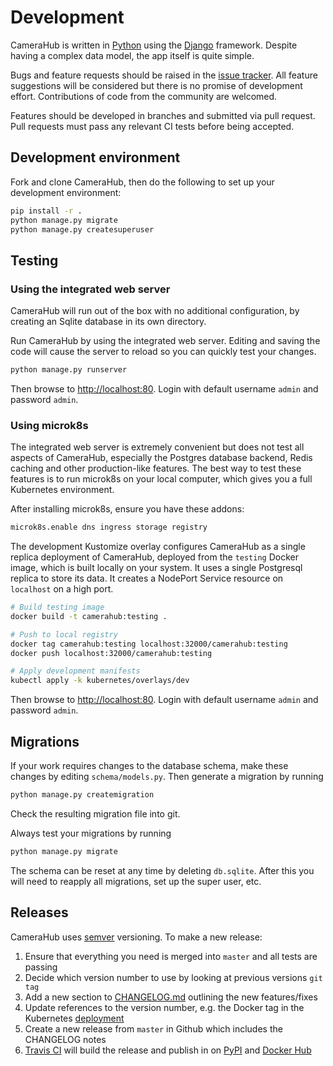 # Development

CameraHub is written in [Python](https://www.python.org/) using the [Django](https://www.djangoproject.com/) framework. Despite having a complex
data model, the app itself is quite simple.

Bugs and feature requests should be raised in the [issue tracker](https://github.com/djjudas21/camerahub/issues). All feature suggestions will be considered
but there is no promise of development effort. Contributions of code from the community are welcomed.

Features should be developed in branches and submitted via pull request. Pull requests must pass any relevant CI tests before being accepted.

## Development environment

Fork and clone CameraHub, then do the following to set up your development environment:

```sh
pip install -r .
python manage.py migrate
python manage.py createsuperuser
```

## Testing

### Using the integrated web server

CameraHub will run out of the box with no additional configuration, by creating an Sqlite database in its own directory.

Run CameraHub by using the integrated web server. Editing and saving the code will cause the server to reload so you can quickly test your changes.

```sh
python manage.py runserver
```

Then browse to [http://localhost:80](http://localhost:8000). Login with default username `admin` and password `admin`.

### Using microk8s

The integrated web server is extremely convenient but does not test all aspects of CameraHub, especially the Postgres database backend,
Redis caching and other production-like features. The best way to test these features is to run microk8s on your local computer, which gives
you a full Kubernetes environment.

After installing microk8s, ensure you have these addons:

```sh
microk8s.enable dns ingress storage registry
```

The development Kustomize overlay configures CameraHub as a single replica deployment of CameraHub, deployed from the `testing` Docker image,
which is built locally on your system. It uses a single Postgresql replica to store its data. It creates a NodePort Service resource on
`localhost` on a high port.

```sh
# Build testing image
docker build -t camerahub:testing .

# Push to local registry
docker tag camerahub:testing localhost:32000/camerahub:testing
docker push localhost:32000/camerahub:testing

# Apply development manifests
kubectl apply -k kubernetes/overlays/dev
```

Then browse to [http://localhost:80](http://localhost:80). Login with default username `admin` and password `admin`.

## Migrations

If your work requires changes to the database schema, make these changes by editing `schema/models.py`. Then generate a migration by running

```sh
python manage.py createmigration
```

Check the resulting migration file into git.

Always test your migrations by running

```sh
python manage.py migrate
```

The schema can be reset at any time by deleting `db.sqlite`. After this you will need to reapply all migrations, set up the super user, etc.

## Releases

CameraHub uses [semver](https://semver.org/) versioning. To make a new release:

1. Ensure that everything you need is merged into `master` and all tests are passing
1. Decide which version number to use by looking at previous versions `git tag`
1. Add a new section to [CHANGELOG.md](../docs/CHANGELOG.md) outlining the new features/fixes
1. Update references to the version number, e.g. the Docker tag in the Kubernetes [deployment](../kubernetes/kustomize/camerahub/deployment.yaml)
1. Create a new release from `master` in Github which includes the CHANGELOG notes
1. [Travis CI](https://travis-ci.org/djjudas21/camerahub) will build the release and publish in on [PyPI](https://pypi.org/project/CameraHub) and [Docker Hub](https://hub.docker.com/repository/docker/djjudas21/camerahub)
